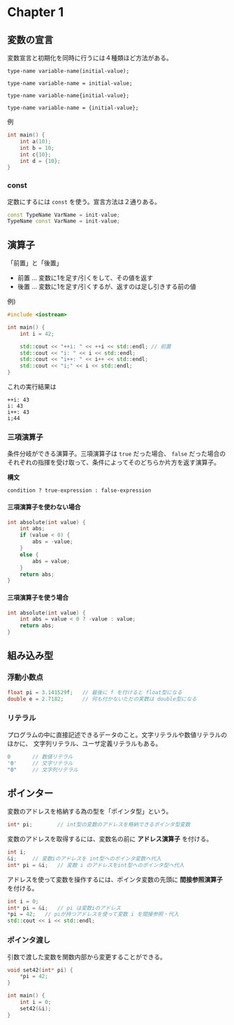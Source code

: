 # Chapter 1

## 変数の宣言

変数宣言と初期化を同時に行うには４種類ほど方法がある。


```
type-name variable-name(initial-value);

type-name variable-name = initial-value;

type-name variable-name{initial-value};

type-name variable-name = {initial-value};
```

例
```cpp
int main() {
    int a(10);
    int b = 10;
    int c{10};
    int d = {10};
}
```

### const
定数にするには `const` を使う。宣言方法は２通りある。

```cpp
const TypeName VarName = init-value;
TypeName const VarName = init-value;
```

## 演算子
「前置」と「後置」
- 前置 ... 変数に1を足す/引くをして、その値を返す
- 後置 ... 変数に1を足す/引くするが、返すのは足し引きする前の値

例)
```cpp
#include <iostream>

int main() {
    int i = 42;

    std::cout << "++i: " << ++i << std::endl; // 前置
    std::cout << "i: " << i << std::endl;
    std::cout << "i++: " << i++ << std::endl;
    std::cout << "i;" << i << std::endl;
}
```

これの実行結果は

```
++i: 43
i: 43
i++: 43
i;44
```

### 三項演算子
条件分岐ができる演算子。三項演算子は `true` だった場合、 `false` だった場合の
それぞれの指揮を受け取って、条件によってそのどちらか片方を返す演算子。

**構文**

```
condition ? true-expression : false-expression
```

#### 三項演算子を使わない場合

```cpp
int absolute(int value) {
    int abs;
    if (value < 0) {
        abs = -value;
    } 
    else {
        abs = value;
    }
    return abs;
}
```

#### 三項演算子を使う場合

```cpp
int absolute(int value) {
    int abs = value < 0 ? -value : value;
    return abs;
}
```

## 組み込み型

### 浮動小数点

```cpp
float pi = 3.141529f;   // 最後に f を付けると float型になる
double e = 2.7182;      // 何も付かないただの実数は double型になる
```

### リテラル
プログラムの中に直接記述できるデータのこと。文字リテラルや数値リテラルのほかに、
文字列リテラル、ユーザ定義リテラルもある。

```cpp
0       // 数値リテラル
'0'     // 文字リテラル
"0"     // 文字列リテラル
```

## ポインター
変数のアドレスを格納する為の型を「ポインタ型」という。

```cpp
int* pi;        // int型の変数のアドレスを格納できるポインタ型変数
```

変数のアドレスを取得するには、変数名の前に **アドレス演算子** を付ける。

```cpp
int i;
&i;     // 変数iのアドレスを int型へのポインタ変数へ代入
int* pi = &i;   // 変数 i のアドレスをint型へのポインタ型へ代入
```

アドレスを使って変数を操作するには、ポインタ変数の先頭に **間接参照演算子** を付ける。

```cpp
int i = 0;
int* pi = &i;   // pi は変数iのアドレス
*pi = 42;   // piが持つアドレスを使って変数 i を間接参照・代入
std::cout << i << std::endl;
```

### ポインタ渡し
引数で渡した変数を関数内部から変更することができる。

```cpp
void set42(int* pi) {
    *pi = 42;
}

int main() {
    int i = 0;
    set42(&i);
}
```

